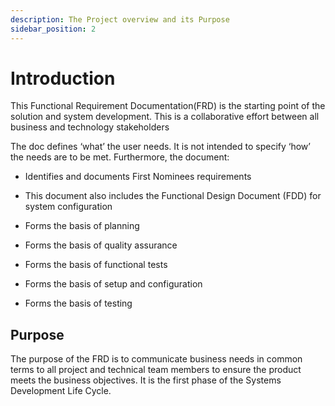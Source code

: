 ```yaml
---
description: The Project overview and its Purpose
sidebar_position: 2
---
```


# Introduction

This Functional Requirement Documentation(FRD) is the starting point of the solution and system development. This is a collaborative effort between all business and technology stakeholders

The doc defines ‘what’ the user needs. It is not intended to specify ‘how’ the needs are to be met. Furthermore, the document:

- Identifies and documents First Nominees requirements

- This document also includes the Functional Design Document (FDD) for system configuration

- Forms the basis of planning

- Forms the basis of quality assurance

- Forms the basis of functional tests

- Forms the basis of setup and configuration

- Forms the basis of testing

## Purpose

The purpose of the FRD is to communicate business needs in common terms to all project and technical team members to ensure the product meets the business objectives. It is the first phase of the Systems Development Life Cycle.
